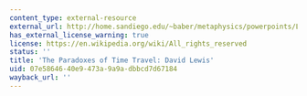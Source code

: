```yaml
---
content_type: external-resource
external_url: http://home.sandiego.edu/~baber/metaphysics/powerpoints/Lewis.TimeTravel.pptx
has_external_license_warning: true
license: https://en.wikipedia.org/wiki/All_rights_reserved
status: ''
title: 'The Paradoxes of Time Travel: David Lewis'
uid: 07e58646-40e9-473a-9a9a-dbbcd7d67184
wayback_url: ''
---
```


